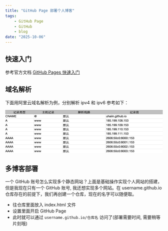 ```yaml
---
title: "GitHub Page 部署个人博客"
tags:
    - GitHub Page
    - GitHub
    - blog
date: "2025-10-06"
---
```


## 快速入门

参考官方文档 [GitHub Pages 快速入门](https://docs.github.com/zh/pages/quickstart)  

## 域名解析

下面用阿里云域名解析为例，分别解析 ipv4 和 ipv6 参考如下：

![alt text](/assets/img/blog/20251006/1.png)

## 多博客部署

一个 GitHub 账号怎么实现多个静态网站？上面是基础操作实现个人网站的搭建，但是我现在只有一个 GitHub 账号, 我还想实现多个网站。在 username.github.io 仓库存在的前提下，我们再创建一个仓库，现在的名字可以随便取。

- 往仓库里面放入 index.html 文件
- 设置里面开启 GitHub Page
- 此时就可以通过 `username.github.io/仓库名` 访问了(部署需要时间, 需要稍等片刻哦)
